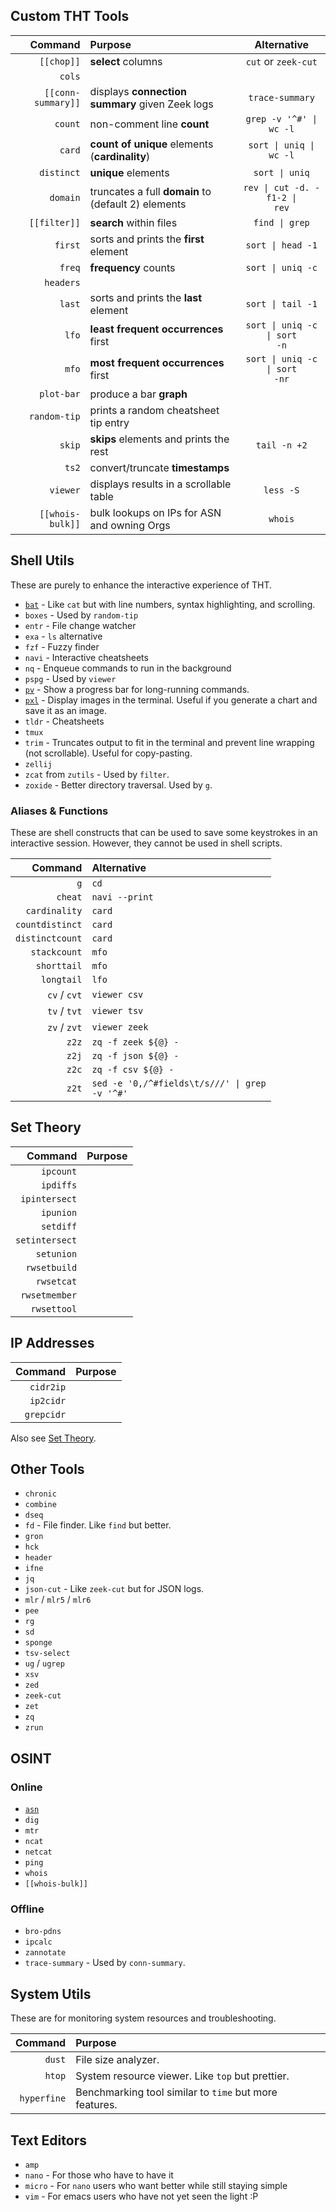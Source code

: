 ## Custom THT Tools

|                   Command | Purpose                                        |                   Alternative                    |
| -------------------------:|:---------------------------------------------- |:------------------------------------------------:|
|                `[[chop]]` | **select** columns                             |               `cut` or `zeek-cut`                |
|                    `cols` |                                                |                                                  |
|        `[[conn-summary]]` | displays **connection summary** given Zeek logs|                `trace-summary`                   |
|                   `count` | non-comment line **count**                     |      <code>grep -v '^#' &vert; wc -l</code>      |
|                    `card` | **count of unique** elements (**cardinality**) |    <code>sort &vert; uniq &vert; wc -l</code>    |
|                `distinct` | **unique** elements                            |          <code>sort &vert; uniq</code>           |
|                  `domain` | truncates a full **domain** to (default 2) elements | <code>rev &vert; cut -d. -f1-2 &vert; rev</code> |
|              `[[filter]]` | **search** within files                        |          <code>find &vert; grep</code>           |
|                   `first` | sorts and prints the **first** element         |         <code>sort &vert; head -1</code>         |
|                    `freq` | **frequency** counts                           |         <code>sort &vert; uniq -c</code>         |
|                 `headers` |                                                |                                                  |
|                    `last` | sorts and prints the **last** element          |         <code>sort &vert; tail -1</code>         |
|                     `lfo` | **least frequent occurrences** first           | <code>sort &vert; uniq -c &vert; sort -n</code>  |
|                     `mfo` | **most frequent occurrences** first            | <code>sort &vert; uniq -c &vert; sort -nr</code> |
|                `plot-bar` | produce a bar **graph**                        |                                                  |
|              `random-tip` | prints a random cheatsheet tip entry           |                                                  |
|                    `skip` | **skips** elements and prints the rest         |                   `tail -n +2`                   |
|                     `ts2` | convert/truncate **timestamps**                |                                                  |
|                  `viewer` | displays results in a scrollable table         |                    `less -S`                     |
|          `[[whois-bulk]]` | bulk lookups on IPs for ASN and owning Orgs    |                     `whois`                      |


## Shell Utils
These are purely to enhance the interactive experience of THT.
- [`bat`](https://github.com/sharkdp/bat) - Like `cat` but with line numbers, syntax highlighting, and scrolling.
- `boxes` - Used by `random-tip`
- `entr` - File change watcher
- `exa` - `ls` alternative
- `fzf` - Fuzzy finder
- `navi` - Interactive cheatsheets
- `nq` - Enqueue commands to run in the background
- `pspg` - Used by `viewer`
- [`pv`](https://catonmat.net/unix-utilities-pipe-viewer) - Show a progress bar for long-running commands.
- [`pxl`](https://github.com/ichinaski/pxl) - Display images in the terminal. Useful if you generate a chart and save it as an image.
- `tldr` - Cheatsheets
- `tmux`
- `trim` - Truncates output to fit in the terminal and prevent line wrapping (not scrollable). Useful for copy-pasting.
- `zellij`
- `zcat` from `zutils` - Used by `filter`.
- `zoxide` - Better directory traversal. Used by `g`.

### Aliases & Functions
These are shell constructs that can be used to save some keystrokes in an interactive session. However, they cannot be used in shell scripts.

|         Command | Alternative                                                  |
| ---------------:|:------------------------------------------------------------ |
|             `g` | `cd`                                                         |
|         `cheat` | `navi --print`                                               |
|   `cardinality` | `card`                                                       |
| `countdistinct` | `card`                                                       |
| `distinctcount` | `card`                                                       |
|    `stackcount` | `mfo`                                                        |
|     `shorttail` | `mfo`                                                        |
|      `longtail` | `lfo`                                                        |
|    `cv` / `cvt` | `viewer csv`                                                 |
|    `tv` / `tvt` | `viewer tsv`                                                 |
|    `zv` / `zvt` | `viewer zeek`                                                |
|           `z2z` | `zq -f zeek ${@} -`                                          |
|           `z2j` | `zq -f json ${@} -`                                          |
|           `z2c` | `zq -f csv ${@} -`                                           |
|           `z2t` | <code>sed -e '0,/^#fields\t/s///' &vert; grep -v '^#'</code> |
<!-- TODO: make these defined automatically -->

## Set Theory

|        Command | Purpose |
| --------------:|:------- |
|      `ipcount` |         |
|      `ipdiffs` |         |
|  `ipintersect` |         |
|      `ipunion` |         |
|      `setdiff` |         |
| `setintersect` |         |
|     `setunion` |         |
|   `rwsetbuild` |         |
|     `rwsetcat` |         |
|  `rwsetmember` |         |
|    `rwsettool` |         |

## IP Addresses

|    Command | Purpose |
| ----------:|:------- |
|  `cidr2ip` |         |
|  `ip2cidr` |         |
| `grepcidr` |         |

Also see [Set Theory](#set-theory).

## Other Tools
- `chronic`
- `combine`
- `dseq`
- `fd` - File finder. Like `find` but better.
- `gron`
- `hck`
- `header`
- `ifne`
- `jq`
- `json-cut` - Like `zeek-cut` but for JSON logs.
- `mlr` / `mlr5` / `mlr6`
- `pee`
- `rg`
- `sd`
- `sponge`
- `tsv-select`
- `ug` / `ugrep`
- `xsv`
- `zed`
- `zeek-cut`
- `zet`
- `zq`
- `zrun`

<!-- TODO: make these link to their homepages -->

## OSINT
### Online
- [`asn`](https://github.com/nitefood/asn)
- `dig`
- `mtr`
- `ncat`
- `netcat`
- `ping`
- `whois`
- `[[whois-bulk]]`

### Offline
- `bro-pdns`
- `ipcalc`
- `zannotate`
- `trace-summary` - Used by `conn-summary`.

## System Utils
These are for monitoring system resources and troubleshooting.

|     Command | Purpose                                                |
| -----------:|:------------------------------------------------------ |
|      `dust` | File size analyzer.                                    |
|      `htop` | System resource viewer. Like `top` but prettier.       |
| `hyperfine` | Benchmarking tool similar to `time` but more features. | 

## Text Editors
- `amp`
- `nano` - For those who have to have it
- `micro` - For `nano` users who want better while still staying simple
- `vim` - For emacs users who have not yet seen the light :P